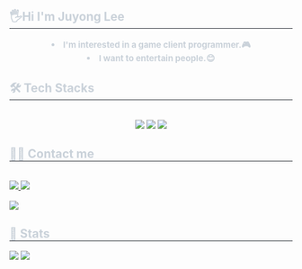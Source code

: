 <div align= "left"> 
    <h2 style="border-bottom: 1px solid #21262d; color: #c9d1d9;"> 🖐️Hi I'm Juyong Lee </h2>  
    <div style="font-weight: 700; font-size: 15px; text-align: center; color: #c9d1d9;"> <li> I'm interested in a game client programmer.🎮</li><li> I want to entertain people.😊 </div> 
    </div>
    <div align= "left">
    <h2 style="border-bottom: 1px solid #21262d; color: #c9d1d9;"> 🛠️ Tech Stacks </h2> <br> 
    <div style="margin: 0 auto; text-align: center;" align= "left"> <img src="https://img.shields.io/badge/C-A8B9CC?style=for-the-badge&logo=C&logoColor=white">
          <img src="https://img.shields.io/badge/C++-00599C?style=for-the-badge&logo=C%2B%2B&logoColor=white">
          <img src="https://img.shields.io/badge/C#-00599C?style=for-the-badge&logo=C%2B%2B&logoColor=white">
          </div>
    </div>
    <div align= "left">
    <h2 style="border-bottom: 1px solid #21262d; color: #c9d1d9;"> 🧑‍💻 Contact me </h2> <br> 
    <div align= "left"> <a href=https://leejy811.tistory.com/> <img src="https://img.shields.io/badge/Tistory-000000?style=for-the-badge&logo=Tistory&logoColor=white&link=https://leejy811.tistory.com/"> </a>
         <a href=mailto:lee38956162@gmail.com> <img src="https://img.shields.io/badge/Gmail-EA4335?style=for-the-badge&logo=Gmail&logoColor=white&link=mailto:lee38956162@gmail.com"> </a>
          </div>  <br> 
    <div align= "left"> <a href="https://hits.seeyoufarm.com"> <img src="https://hits.seeyoufarm.com/api/count/incr/badge.svg?url=https%3A%2F%2Fgithub.com%2Fleejy811%2F&count_bg=%23000000&title_bg=%23000000&icon=github.svg&icon_color=%23FFFFFF&title=GitHub&edge_flat=false"/></a>
       </div> 
    </div>
    <div align= "left"> 
    <h2 style="border-bottom: 1px solid #21262d; color: #c9d1d9;"> 🏅 Stats </h2> <div align= "left"> <img src="https://github-readme-stats.vercel.app/api?username=leejy811&bg_color=180,00000000,00000000&title_color=ffffff&text_color=ffffff"
         /> <img src="https://github-readme-stats.vercel.app/api/top-langs/?username=leejy811&layout=compact&bg_color=180,00000000,00000000&title_color=ffffff&text_color=ffffff"
           /> </div> 
    </div>

<!--
**leejy811/leejy811** is a ✨ _special_ ✨ repository because its `README.md` (this file) appears on your GitHub profile.

Here are some ideas to get you started:

- 🔭 I’m currently working on ...
- 🌱 I’m currently learning ...
- 👯 I’m looking to collaborate on ...
- 🤔 I’m looking for help with ...
- 💬 Ask me about ...
- 📫 How to reach me: ...
- 😄 Pronouns: ...
- ⚡ Fun fact: ...
-->
